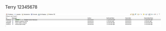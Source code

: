 Terry 12345678

![Alt text](https://github.com/terryychiuu/comp3111-lab1/blob/master/screenshot.png?raw=true)